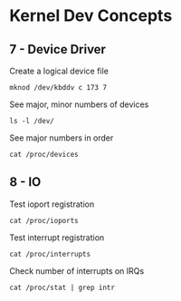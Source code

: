 # Kernel Dev Concepts
## 7 - Device Driver

Create a logical device file 
```
mknod /dev/kbddv c 173 7
```

See major, minor numbers of devices
```
ls -l /dev/
```

See major numbers in order 
```
cat /proc/devices
```

## 8 - IO

Test ioport registration
```
cat /proc/ioports
```

Test interrupt registration
```
cat /proc/interrupts
```

Check number of interrupts on IRQs
```
cat /proc/stat | grep intr
```